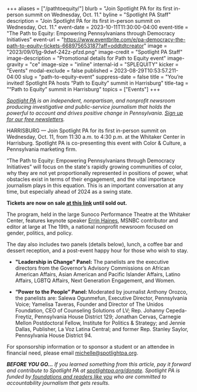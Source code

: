 +++
aliases = ["/pathtoequity/"]
blurb = "Join Spotlight PA for its first in-person summit on Wednesday, Oct. 11."
byline = "Spotlight PA Staff"
description = "Join Spotlight PA for its first in-person summit on Wednesday, Oct. 11."
event-date = 2023-10-11T11:30:00-04:00
event-title = "The Path to Equity: Empowering Pennsylvanians through Democracy Initiatives"
event-url = "https://www.eventbrite.com/e/pa-democracy-the-path-to-equity-tickets-668975653187?aff=oddtdtcreator"
image = "2023/09/01jg-9dwf-242z-pfzd.png"
image-credit = "Spotlight PA Staff"
image-description = "Promotional details for Path to Equity event"
image-gravity = "ce"
image-size = "inline"
internal-id = "SPLEQUITY"
kicker = "Events"
modal-exclude = false
published = 2023-08-29T10:53:57.211-04:00
slug = "path-to-equity-event"
suppress-date = false
title = "You’re invited! Spotlight PA hosts “Path to Equity” summit in Harrisburg"
title-tag = "“Path to Equity” summit in Harrisburg"
topics = ["Events"]
+++

<a href="https://www.spotlightpa.org/"><em>Spotlight PA</em></a><em> is an independent, nonpartisan, and nonprofit newsroom producing investigative and public-service journalism that holds the powerful to account and drives positive change in Pennsylvania. </em><a href="https://www.spotlightpa.org/newsletters"><em>Sign up for our free newsletters</em></a><em>.</em>

HARRISBURG — Join Spotlight PA for its first in-person summit on<strong> </strong>Wednesday, Oct. 11, from 11:30 a.m. to 4:30 p.m. at the Whitaker Center in Harrisburg. Spotlight PA is co-presenting this event with Color &amp; Culture, a Pennsylvania marketing firm.

“The Path to Equity: Empowering Pennsylvanians through Democracy Initiatives” will focus on the state&#39;s rapidly growing communities of color, why they are not yet proportionally represented in positions of power, what obstacles exist in terms of their engagement, and the vital importance journalism plays in this equation. This is an important conversation at any time, but especially ahead of 2024 as a swing state.

<strong>Tickets are now on sale </strong><a href="https://www.eventbrite.com/e/pa-democracy-the-path-to-equity-tickets-668975653187?aff=oddtdtcreator"><strong>at this link</strong></a><strong> until sold out.</strong>

The program, held in the large Sunoco Performance Theatre at the Whitaker Center, features keynote speaker <a href="http://www.errinwhack.com/">Errin Haines</a>, MSNBC contributor and editor at large at The 19th, a national nonprofit newsroom focused on gender, politics, and policy.

The day also includes two panels (details below), lunch, a coffee bar and dessert reception, and a post-event happy hour for those who wish to stay.

- <strong>&#34;Leadership in Change&#34; Panel:</strong> The panelists are the executive directors from the Governor’s Advisory Commissions on African American Affairs, Asian American and Pacific Islander Affairs, Latino Affairs, LGBTQ Affairs, Next Generation Engagement, and Women.

- <strong>“Power to the People” Panel: </strong>Moderated by journalist Anthony Orozco, the panelists are: Salewa Ogunmefun, Executive Director, Pennsylvania Voice; Yamelisa Taveras, Founder and Director of The Unidos Foundation, CEO of Counseling Solutions of LV; Rep. Johanny Cepeda-Freytiz, Pennsylvania House District 129; Jonathan Cervas, Carnegie Mellon Postdoctoral Fellow, Institute for Politics &amp; Strategy; and Jennie Dallas, Publisher, La Voz Latina Central; and former Rep. Stanley Saylor, Pennsylvania House District 94.

For sponsorship information or to sponsor a student or an attendee in financial need, please email <a href="mailto:michelle@spotlightpa.org">michelle@spotlightpa.org</a>.

<strong><em>BEFORE YOU GO…</em></strong><em> If you learned something from this article, pay it forward and contribute to Spotlight PA at </em><a href="https://www.spotlightpa.org/donate"><em>spotlightpa.org/donate</em></a><em>. Spotlight PA is funded by</em><a href="https://www.spotlightpa.org/support"><em> foundations and readers like you</em></a><em> who are committed to accountability journalism that gets results.</em>

